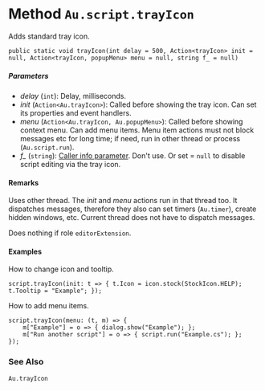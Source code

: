 # Method `Au.script.trayIcon`

Adds standard tray icon.

```
public static void trayIcon(int delay = 500, Action<trayIcon> init = null, Action<trayIcon, popupMenu> menu = null, string f_ = null)
```

##### Parameters

- *delay*  (`int`):
    Delay, milliseconds.
- *init*  (`Action<Au.trayIcon>`):
    Called before showing the tray icon. Can set its properties and event handlers.
- *menu*  (`Action<Au.trayIcon, Au.popupMenu>`):
    Called before showing context menu. Can add menu items. Menu item actions must not block messages etc for long time; if need, run in other thread or process (`Au.script.run`).
- *f_*  (`string`):
    [Caller info parameter](../articles/Caller%20info%20parameter.html). Don't use. Or set = `null` to disable script editing via the tray icon.

#### Remarks

Uses other thread. The *init* and *menu* actions run in that thread too. It dispatches messages, therefore they also can set timers (`Au.timer`), create hidden windows, etc. Current thread does not have to dispatch messages.

Does nothing if role `editorExtension`.

#### Examples

How to change icon and tooltip.

```
script.trayIcon(init: t => { t.Icon = icon.stock(StockIcon.HELP); t.Tooltip = "Example"; });
```

How to add menu items.

```
script.trayIcon(menu: (t, m) => {
	m["Example"] = o => { dialog.show("Example"); };
	m["Run another script"] = o => { script.run("Example.cs"); };
});
```

### See Also

`Au.trayIcon`
